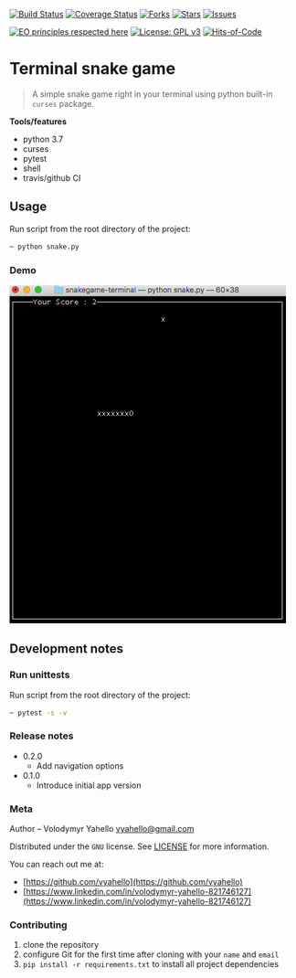 [![Build Status](https://travis-ci.org/vyahello/snakegame-cli.svg?branch=master)](https://travis-ci.org/vyahello/snakegame-cli)
[![Coverage Status](https://coveralls.io/repos/github/vyahello/snakegame-cli/badge.svg?branch=master)](https://coveralls.io/github/vyahello/snakegame-cli?branch=master)
[![Forks](https://img.shields.io/github/forks/vyahello/snakegame-cli)](https://github.com/vyahello/snakegame-cli/network/members)
[![Stars](https://img.shields.io/github/stars/vyahello/snakegame-cli)](https://github.com/vyahello/snakegame-cli/stargazers)
[![Issues](https://img.shields.io/github/issues/vyahello/snakegame-cli)](https://github.com/vyahello/snakegame-cli/issues)

[![EO principles respected here](https://www.elegantobjects.org/badge.svg)](https://www.elegantobjects.org)
[![License: GPL v3](https://img.shields.io/badge/License-GPL%20v3-blue.svg)](LICENSE.md)
[![Hits-of-Code](https://hitsofcode.com/github/vyahello/snakegame-cli)](https://hitsofcode.com/view/github/vyahello/nakegame-cli)

# Terminal snake game
> A simple snake game right in your terminal using python built-in `curses` package.

**Tools/features**
 - python 3.7
 - curses
 - pytest
 - shell
 - travis/github CI

## Usage
Run script from the root directory of the project:
```bash
~ python snake.py
```

### Demo
![Screenshot](snake/demo/game.jpg)

## Development notes

### Run unittests
Run script from the root directory of the project:
```bash
~ pytest -s -v
```

### Release notes

* 0.2.0
    * Add navigation options
* 0.1.0
    * Introduce initial app version

### Meta
Author – Volodymyr Yahello vyahello@gmail.com

Distributed under the `GNU` license. See [LICENSE](LICENSE.md) for more information.

You can reach out me at:
* [https://github.com/vyahello](https://github.com/vyahello)
* [https://www.linkedin.com/in/volodymyr-yahello-821746127](https://www.linkedin.com/in/volodymyr-yahello-821746127)

### Contributing
1. clone the repository
2. configure Git for the first time after cloning with your `name` and `email`
3. `pip install -r requirements.txt` to install all project dependencies
